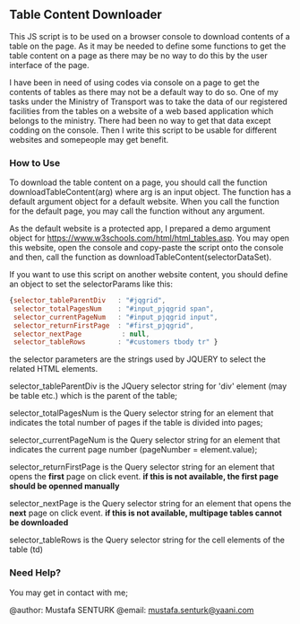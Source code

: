 ## Table Content Downloader

This JS script is to be used on a browser console to download contents of a table on the page. As it may be needed to define some functions to get the table content on a page as there may be no way to do this by the user interface of the page.

I have been in need of using codes via console on a page to get the contents of tables as there may not be a default way to do so. One of my tasks under the Ministry of Transport was to take the data of our registered facilities from the tables on a website of a web based application which belongs to the ministry. There had been no way to get that data except codding on the console. Then I write this script to be usable for different websites and somepeople may get benefit.

### How to Use

To download the table content on a page, you should call the function downloadTableContent(arg) where arg is an input object.
The function has a default argument object for a default website. When you call the function for the default page, you may call the function without any argument. 

As the default website is a protected app, I prepared a demo argument object for https://www.w3schools.com/html/html_tables.asp. You may open this website, open the console and copy-paste the script onto the console and then, call the function as downloadTableContent(selectorDataSet). 

If you want to use this script on another website content, you should define an object to set the selectorParams like this:

```javascript
{selector_tableParentDiv   : "#jqgrid", 
 selector_totalPagesNum    : "#input_pjqgrid span", 
 selector_currentPageNum   : "#input_pjqgrid input", 
 selector_returnFirstPage  : "#first_pjqgrid", 
 selector_nextPage	        : null, 
 selector_tableRows        : "#customers tbody tr" }
```
the selector parameters are the strings used by JQUERY to select the related HTML elements.

selector_tableParentDiv is the JQuery selector string for 'div' element (may be table etc.) which is the parent of the table;

selector_totalPagesNum is the Query selector string for an element that indicates the total number of pages if the table is divided into pages;

selector_currentPageNum is the Query selector string for an element that indicates the current page number (pageNumber = element.value);

selector_returnFirstPage is the Query selector string for an element that opens the **first** page on click event. **if this is not available, the first page should be openned manually**

selector_nextPage is the Query selector string for an element that opens the **next** page on click event. **if this is not available, multipage tables cannot be downloaded**

selector_tableRows is the Query selector string for the cell elements of the table (td)

### Need Help?

You may get in contact with me;

@author: Mustafa SENTURK
@email: mustafa.senturk@yaani.com
